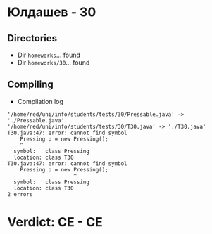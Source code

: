 # Юлдашев - 30
## Directories
- Dir `homeworks`... found
- Dir `homeworks/30`... found
## Compiling
- Compilation log
```
'/home/red/uni/info/students/tests/30/Pressable.java' -> './Pressable.java'
'/home/red/uni/info/students/tests/30/T30.java' -> './T30.java'
T30.java:47: error: cannot find symbol
    Pressing p = new Pressing();
    ^
  symbol:   class Pressing
  location: class T30
T30.java:47: error: cannot find symbol
    Pressing p = new Pressing();
                     ^
  symbol:   class Pressing
  location: class T30
2 errors

```
# Verdict: **CE** - CE
